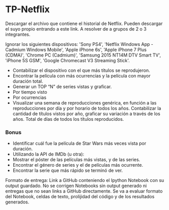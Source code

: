 # TP-Netflix

Descargar el archivo que contiene el historial de Netflix. Pueden descargar el suyo propio entrando a este link. A resolver de a grupos de 2 o 3 integrantes.

Ignorar los siguientes dispositivos: 'Sony PS4', 'Netflix Windows App - Cadmium Windows Mobile', 'Apple iPhone 6s', 'Apple iPhone 7 Plus (CDMA)', 'Chrome PC (Cadmium)', 'Samsung 2015 NT14M DTV Smart TV', 'iPhone 5S GSM', 'Google Chromecast V3 Streaming Stick'.

- Contabilizar el dispositivo con el que más títulos se reprodujeron.
- Encontrar la película con más ocurrencias y la película con mayor duración total.
- Generar un TOP “N” de series vistas y graficar.
 - Por tiempo visto
 - Por ocurrencias
- Visualizar una semana de reproducciones genérica, en función a las reproducciones por día y por horario de todos los años.
Contabilizar la cantidad de títulos vistos por año, graficar su variación a través de los años.
Total de días de todos los títulos reproducidos.

### **Bonus**

- Identificar cuál fue la película de Star Wars más veces vista por duración.
- Utilizando la API de IMDb (u otra):
 - Mostrar el póster de las películas más vistas, y de las series.
 - Encontrar el género de series y el de películas más ocurrente.
- Encontrar la serie que más rápido se terminó de ver.


Formato de entrega: Link a GitHub conteniendo el Ipython Notebook con su output guardado. No se corrigen Notebooks sin output generado ni entregas que no sean links a GitHub directamente. Se va a evaluar formato del Notebook, celdas de texto, prolijidad del código y de los resultados generados.
